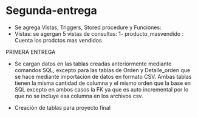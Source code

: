 # Segunda-entrega
- Se agrega Vistas, Triggers, Stored procedure y Funciones:
- Vistas: se agergan 5 vistas de consultas:
1- producto_masvendido : Cuenta los prodctos mas vendidos 


PRIMERA ENTREGA
- Se cargan datos en las tablas creadas anteriormente mediante comandos SQL, excepto para las tablas de Orden y Detalle_orden que se hace mediante importación de datos en formato CSV. Ambas tablas tienen la misma cantidad de columna y el mismo orden que la base en SQL excepto en ambos casos la FK ya que es auto incremental por lo que no se incluye esa columna en los archivos csv.

- Creación de tablas para proyecto final
